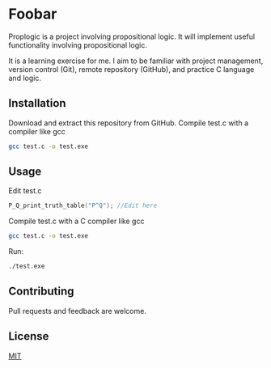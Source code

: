 # Foobar

Proplogic is a project involving propositional logic. It will implement useful functionality involving propositional logic.

It is a learning exercise for me. I aim to be familiar with project management, version control (Git), remote repository (GitHub), and practice C language and logic.  

## Installation

Download and extract this repository from GitHub. Compile test.c with a compiler like gcc

```bash
gcc test.c -o test.exe
```

## Usage

Edit test.c
```c
P_Q_print_truth_table("P^Q"); //Edit here
```
Compile test.c with a C compiler like gcc

```bash
gcc test.c -o test.exe
```
Run:
```bash
./test.exe
```

## Contributing

Pull requests and feedback are welcome. 

## License

[MIT](https://choosealicense.com/licenses/mit/)